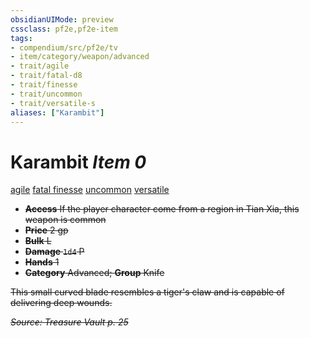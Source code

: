 ```yaml
---
obsidianUIMode: preview
cssclass: pf2e,pf2e-item
tags:
- compendium/src/pf2e/tv
- item/category/weapon/advanced
- trait/agile
- trait/fatal-d8
- trait/finesse
- trait/uncommon
- trait/versatile-s
aliases: ["Karambit"]
---
```

# Karambit *Item 0*  
[agile](rules/traits/agile.md)  [fatal <d8>](rules/traits/fatal.md)  [finesse](rules/traits/finesse.md)  [uncommon](rules/traits/uncommon.md)  [versatile <s>](rules/traits/versatile.md)  

- **Access** If the player character come from a region in Tian Xia, this weapon is common
- **Price** 2 gp
- **Bulk** L
- **Damage** `1d4` P
- **Hands** 1
- **Category** Advanced; **Group** Knife 

This small curved blade resembles a tiger's claw and is capable of delivering deep wounds.

*Source: Treasure Vault p. 25*